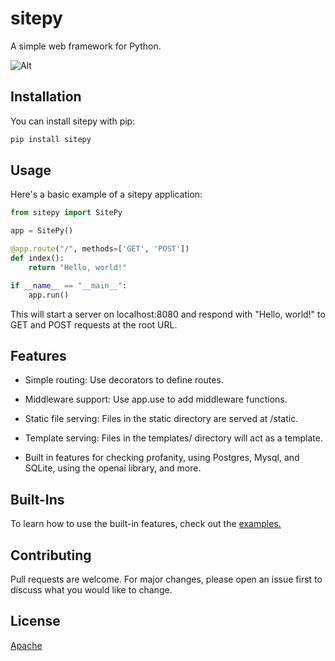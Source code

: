 # sitepy

A simple web framework for Python.

![Alt](https://repobeats.axiom.co/api/embed/951ba2337639530ee37774d8f84233efcc45eb02.svg "Repobeats analytics image")

## Installation

You can install sitepy with pip:

```sh
pip install sitepy
```

## Usage

Here's a basic example of a sitepy application:

```python
from sitepy import SitePy

app = SitePy()

@app.route("/", methods=['GET', 'POST'])
def index():
    return "Hello, world!"

if __name__ == "__main__":
    app.run()
```

This will start a server on localhost:8080 and respond with "Hello, world!" to GET and POST requests at the root URL.

## Features

- Simple routing: Use decorators to define routes.

- Middleware support: Use app.use to add middleware functions.

- Static file serving: Files in the static directory are served at /static.

- Template serving: Files in the templates/ directory will act as a template.

- Built in features for checking profanity, using Postgres, Mysql, and SQLite, using the openai library, and more.

## Built-Ins

To learn how to use the built-in features, check out the [examples.](examples/)

## Contributing

Pull requests are welcome. For major changes, please open an issue first to discuss what you would like to change.

## License
[Apache](sitepy/LICENSE)
